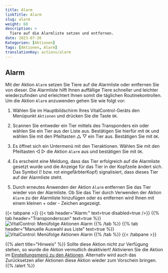 ```yaml
---
title: Alarm
linkTitle: Alarm
slug: alarm
weight: 60
description: >
  Tiere auf die Alarmliste setzen und entfernen.
date: 2023-07-26
Kategorien: [Aktionen]
Tags: [Aktionen, Alarm]
translationKey: actions/alarm
---
```

## Alarm

Mit der Aktion `Alarm` setzen Sie Tiere auf die Alarmliste oder entfernen Sie von dieser. Die Alarmliste hilft Ihnen auffällige Tiere schneller und leichter wiederzufinden und erleichtert Ihnen somit die täglichen Routinekontrollen. Um die Aktion `Alarm` anzuwenden gehen Sie wie folgt vor:

1.  Wählen Sie im Hauptbildschirm Ihres VitalControl-Geräts den Menüpunkt `Aktionen` und drücken Sie die Taste `OK`.

2. Scannen Sie entweder ein Tier mittels des Transponders ein oder wählen Sie ein Tier aus der Liste aus. Bestätigen Sie hierfür mit `OK` und wählen Sie mit den Pfeiltasten △ ▽ ein Tier aus. Bestätigen Sie mit `OK`.

3. Es öffnet sich ein Untermenü mit den Tieraktionen. Wählen Sie mit den Pfeiltasten ◁ ▷ die Aktion `Alarm` aus und bestätigen Sie mit `OK`.

4. Es erscheint eine Meldung, dass das Tier erfolgreich auf die Alarmliste gesetzt wurde und die Anzeige für das Tier in der Kopfzeile ändert sich. Das Symbol (! bzw. rot eingefärbterKopf) signalisiert, dass dieses Tier auf der Alarmliste steht.

5. Durch erneutes Anwenden der Aktion `Alarm` entfernen Sie das Tier wieder von der Alarmliste. Ob Sie das Tier durch Verwenden der Aktion `Alarm` zu der Alarmliste hinzufügen oder es entfernen wird Ihnen mit einem kleinen + oder - Zeichen angezeigt.

{{< tabpane >}}
{{< tab header="Alarm:" text=true disabled=true />}}
{{% tab header="Transponderscan" text=true %}}
 ![VitalControl: Menüfolge Aktionen Alarm](../bilder/alarm-transponderscan.png "Alarm")
{{% /tab %}}
{{% tab header="Manuelle Auswahl aus Liste" text=true %}}
 ![VitalControl: Menüfolge Aktionen Alarm](../bilder/alarm.png "Alarm")
{{% /tab %}}
{{< /tabpane >}}


{{% alert title="Hinweis" %}}
Sollte diese Aktion nicht zur Verfügung stehen, so wurde die Aktion vermutlich deaktiviert! Aktivieren Sie die Aktion im [Einstellungsmenü zu den Aktionen](/docs/aktionen/einstellungen/). Alternativ wird auch das Zurücksetzen aller Aktionen diese Aktion wieder zum Vorschein bringen.
{{% /alert %}}
